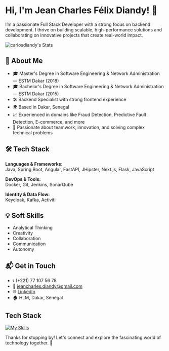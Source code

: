 # Hi, I'm Jean Charles Félix Diandy! 👋

I’m a passionate Full Stack Developer with a strong focus on backend development. I thrive on building scalable, high-performance solutions and collaborating on innovative projects that create real-world impact.

![carlosdiandy's Stats](https://github-readme-stats.vercel.app/api?username=carlosdiandy&theme=vue-dark&show_icons=true&hide_border=true&count_private=true)

## 🚀 About Me

- 🎓 Master's Degree in Software Engineering & Network Administration — ESTM Dakar (2018)
- 🎓 Bachelor's Degree in Software Engineering & Network Administration — ESTM Dakar (2015)
- 🛠️ Backend Specialist with strong frontend experience
- 🌍 Based in Dakar, Senegal
- 📈 Experienced in domains like Fraud Detection, Predictive Fault Detection, E-commerce, and more
- 🤝 Passionate about teamwork, innovation, and solving complex technical problems

## 🛠️ Tech Stack

**Languages & Frameworks:**  
Java, Spring Boot, Angular, FastAPI, JHipster, Next.js, Flask, JavaScript

**DevOps & Tools:**  
Docker, Git, Jenkins, SonarQube

**Identity & Data Flow:**  
Keycloak, Kafka, Activiti

## 💡 Soft Skills

- Analytical Thinking  
- Creativity  
- Collaboration  
- Communication  
- Autonomy

## 📬 Get in Touch

- 📞 (+221) 77 107 56 78  
- 📧 [jeancharles.diandy@gmail.com](mailto:jeancharles.diandy@gmail.com)  
- 🌐 [LinkedIn](https://www.linkedin.com/in/carlosdiandy)  
- 🏠 HLM, Dakar, Sénégal

## Tech Stack
[![My Skills](https://skillicons.dev/icons?i=js,html,css,wasm)](https://skillicons.dev)

Thanks for stopping by! Let's connect and explore the fascinating world of technology together. 🚀



<!--

Here are some ideas to get you started:

- 🔭 I’m currently working on ...
- 🌱 I’m currently learning ...
- 👯 I’m looking to collaborate on ...
- 🤔 I’m looking for help with ...
- 💬 Ask me about ...
- 📫 How to reach me: ...
- 😄 Pronouns: ...
- ⚡ Fun fact: ...
-->
